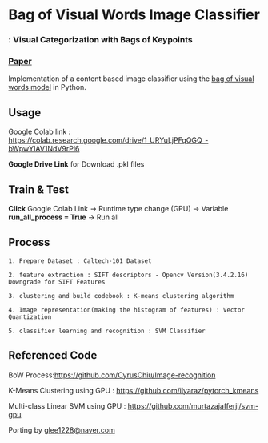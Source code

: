 # Bag of Visual Words Image Classifier
### : Visual Categorization with Bags of Keypoints

### [Paper](https://www.cs.cmu.edu/~efros/courses/LBMV07/Papers/csurka-eccv-04.pdf)

Implementation of a content based image classifier using the [bag of visual words model](https://en.wikipedia.org/wiki/Bag-of-words_model_in_computer_vision) in Python.

## Usage

Google Colab link : https://colab.research.google.com/drive/1_URYuLjPFqQGQ_-bWpwYIAV1NdV9rPl6

**Google Drive Link** for Download .pkl files


## Train & Test

**Click** Google Colab Link -> Runtime type change (GPU) -> Variable **run_all_process = True** -> Run all


## Process

```
1. Prepare Dataset : Caltech-101 Dataset

2. feature extraction : SIFT descriptors - Opencv Version(3.4.2.16) Downgrade for SIFT Features

3. clustering and build codebook : K-means clustering algorithm 

4. Image representation(making the histogram of features) : Vector Quantization 

5. classifier learning and recognition : SVM Classifier
```

## Referenced Code 

BoW Process:https://github.com/CyrusChiu/Image-recognition

K-Means Clustering using GPU : https://github.com/ilyaraz/pytorch_kmeans

Multi-class Linear SVM using GPU : https://github.com/murtazajafferji/svm-gpu


Porting by glee1228@naver.com
